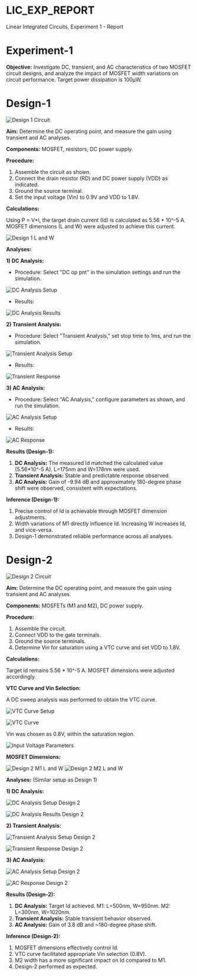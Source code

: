 # LIC_EXP_REPORT
Linear Integrated Circuits, Experiment 1 - Report

# Experiment-1

**Objective:** Investigate DC, transient, and AC characteristics of two MOSFET circuit designs, and analyze the impact of MOSFET width variations on circuit performance.  Target power dissipation is 100µW.

# Design-1

![Design 1 Circuit](https://github.com/user-attachments/assets/0b661ae7-5761-4b9b-bd75-93c0fc60eabb)

**Aim:** Determine the DC operating point, and measure the gain using transient and AC analyses.

**Components:** MOSFET, resistors, DC power supply.

**Procedure:**

1. Assemble the circuit as shown.
2. Connect the drain resistor (RD) and DC power supply (VDD) as indicated.
3. Ground the source terminal.
4. Set the input voltage (Vin) to 0.9V and VDD to 1.8V.

**Calculations:**

Using P = V*I, the target drain current (Id) is calculated as 5.56 * 10^-5 A.  MOSFET dimensions (L and W) were adjusted to achieve this current.

![Design 1 L and W](https://github.com/user-attachments/assets/109d353f-a954-4e08-b8d1-603ea40ea67c)

**Analyses:**

**1) DC Analysis:**

*   Procedure: Select "DC op pnt" in the simulation settings and run the simulation.

![DC Analysis Setup](https://github.com/user-attachments/assets/8dbd733e-f0a2-4165-8a8e-ebee3b28ace2)

*   Results:

![DC Analysis Results](https://github.com/user-attachments/assets/22bca609-a67e-4459-aa60-e584eb189442)

**2) Transient Analysis:**

*   Procedure: Select "Transient Analysis," set stop time to 1ms, and run the simulation.

![Transient Analysis Setup](https://github.com/user-attachments/assets/e43f0303-c135-4a82-bc71-12e6ae6000b9)

*   Results:

![Transient Response](https://github.com/user-attachments/assets/87da114b-e8f6-4981-823f-d8a504316454)

**3) AC Analysis:**

*   Procedure: Select "AC Analysis," configure parameters as shown, and run the simulation.

![AC Analysis Setup](https://github.com/user-attachments/assets/f67f362a-312c-45c6-869a-bd410a0e133a)

*   Results:

![AC Response](https://github.com/user-attachments/assets/b4141a4f-8031-4fb8-b5a9-40fe35f9c590)

**Results (Design-1):**

1.  **DC Analysis:** The measured Id matched the calculated value (5.56*10^-5 A).  L=175nm and W=178nm were used.
2.  **Transient Analysis:**  Stable and predictable response observed.
3.  **AC Analysis:**  Gain of -9.94 dB and approximately 180-degree phase shift were observed, consistent with expectations.

**Inference (Design-1):**

1.  Precise control of Id is achievable through MOSFET dimension adjustments.
2.  Width variations of M1 directly influence Id. Increasing W increases Id, and vice-versa.
3.  Design-1 demonstrated reliable performance across all analyses.

# Design-2

![Design 2 Circuit](https://github.com/user-attachments/assets/59e297de-ed5d-426c-8e40-92aee8d3e793)

**Aim:**  Determine the DC operating point, and measure the gain using transient and AC analyses.

**Components:** MOSFETs (M1 and M2), DC power supply.

**Procedure:**

1.  Assemble the circuit.
2.  Connect VDD to the gate terminals.
3.  Ground the source terminals.
4.  Determine Vin for saturation using a VTC curve and set VDD to 1.8V.

**Calculations:**

Target Id remains 5.56 * 10^-5 A.  MOSFET dimensions were adjusted accordingly.

**VTC Curve and Vin Selection:**

A DC sweep analysis was performed to obtain the VTC curve.

![VTC Curve Setup](https://github.com/user-attachments/assets/b26e13fb-57be-4522-8e21-9b4730448512)

![VTC Curve](https://github.com/user-attachments/assets/abddb50e-8287-42ad-9dcc-fc4e29b37ff7)

Vin was chosen as 0.8V, within the saturation region.

![Input Voltage Parameters](https://github.com/user-attachments/assets/f60a3923-74f3-4b7b-8bd2-f000b36797cf)

**MOSFET Dimensions:**

![Design 2 M1 L and W](https://github.com/user-attachments/assets/2197048a-07ff-4819-ae53-b6f496449d35)
![Design 2 M2 L and W](https://github.com/user-attachments/assets/a2eae298-1edc-49bc-a925-278ec1eee622)

**Analyses:** (Similar setup as Design 1)

**1) DC Analysis:**

![DC Analysis Setup Design 2](https://github.com/user-attachments/assets/fe699e4e-be59-4a89-a524-8d88a54555c4)

![DC Analysis Results Design 2](https://github.com/user-attachments/assets/dded314a-ede4-45dd-aa51-d8a5251a6ec2)

**2) Transient Analysis:**

![Transient Analysis Setup Design 2](https://github.com/user-attachments/assets/c3faea32-8fd7-4cdb-9d7b-0b454f8d626b)

![Transient Response Design 2](https://github.com/user-attachments/assets/7d25b588-1dd1-406c-98cd-8fa4fc5c6163)

**3) AC Analysis:**

![AC Analysis Setup Design 2](https://github.com/user-attachments/assets/80e2d1d3-f2f6-4ce8-b26e-0a803006303a)

![AC Response Design 2](https://github.com/user-attachments/assets/e24ddc06-ca3f-41da-b214-6e012222aa04)

**Results (Design-2):**

1.  **DC Analysis:**  Target Id achieved. M1: L=500nm, W=950nm. M2: L=300nm, W=1020nm.
2.  **Transient Analysis:** Stable transient behavior observed.
3.  **AC Analysis:** Gain of 3.8 dB and ~180-degree phase shift.

**Inference (Design-2):**

1.  MOSFET dimensions effectively control Id.
2.  VTC curve facilitated appropriate Vin selection (0.8V).
3.  M2 width has a more significant impact on Id compared to M1.
4.  Design-2 performed as expected.
